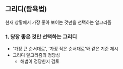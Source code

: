 ## 그리디(탐욕법)
현재 상황에서 가장 좋아 보이는 것만을 선택하는 알고리즘

### 1. 당장 좋은 것만 선택하는 그리디
* '가장 큰 순서대로', '가장 작은 순서대로'와 같은 기준 제시
* 그리디 알고리즘의 정당성
    * 해법이 정당한지 검토
